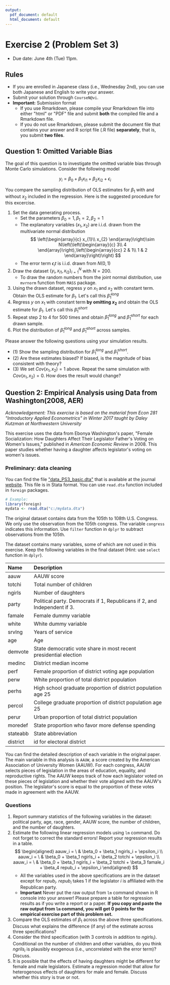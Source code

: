 ```yaml
---
output:
  pdf_document: default
  html_document: default
---
```


# Exercise 2 (Problem Set 3)

* Due date: June 4th (Tue) 11pm.

## Rules

- If you are enrolled in Japanese class (i.e., Wednesday 2nd), you can use both Japanese and English to write your answer. 
- Submit your solution through `CourseN@vi`.
- **Important:** Submission format
  - If you use Rmarkdown, please compile your Rmarkdown file into either "html" or "PDF" file and submit **both** the compiled file and a Rmarkdown file. 
  - If you do not use Rmarkdown, please submit the document file that contains your answer and R script file (.R file) **separately**, that is, you submit **two files**.

## Question 1: Omitted Variable Bias

The goal of this question is to investigate the omitted variable bias through Monte Carlo simulations. Consider the following model 

$$
y_i = \beta_0 + \beta_1 x_{i1} + \beta_2 x_{i2} + \epsilon_i
$$

You compare the sampling distribution of OLS estimates for $\beta_1$ with and without $x_2$ included in the regression. Here is the suggested procedure for this excercise.

1. Set the data generating process. 
    - Set the parameters $\beta_0 = 1, \beta_1 = 2, \beta_2 = 1$
    - The explanatory variables $(x_1, x_2)$ are i.i.d. drawn from the multivariate normal distribution
    $$
    \left(\begin{array}{c}
x_{1}\\
x_{2}
\end{array}\right)\sim N\left(\left(\begin{array}{c}
3\\
4
\end{array}\right),\left(\begin{array}{cc}
2 & 1\\
1 & 2
\end{array}\right)\right)
    $$
    - The error term $\epsilon_it$ is i.i.d. drawn from $N(0, 1)$
1. Draw the dataset $\{y_i, x_{i1}, x_{i2} \}_{i=1}^N$ with $N = 200$.
    - To draw the random numbers from the joint normal distribution, use `mvrnorm` function from `MASS` package. 
3. Using the drawn dataset, regress $y$ on $x_1$ and $x_2$ with constant term. Obtain the OLS estimate for $\beta_1$. Let's call this $\hat\beta_1^{long}$ 
4. Regress $y$ on $x_1$ with constant term **by omitting $x_2$** and obtain the OLS estimate for $\beta_1$. Let's call this $\hat\beta_1^{short}$  
5. Repeat step 2 to 4 for $500$ times and obtain $\hat\beta_1^{long}$ and $\hat\beta_1^{short}$ for each drawn sample. 
6. Plot the distribution of $\hat\beta_1^{long}$ and $\hat\beta_1^{short}$ across samples. 

Please answer the following questions using your simulation results.

- (1) Show the sampling distribution for $\hat\beta_1^{long}$ and $\hat\beta_1^{short}$. 
- (2) Are these estimates biased? If biased, is the magnitude of bias consistent with theory? 
- (3) We set $Cov(x_1, x_2)=1$ above. Repeat the same simulation with $Cov(x_1, x_2)=0$. How does the result would change?

## Question 2: Empirical Analysis using Data from Washington(2008, AER)

*Acknowledgement: This exercise is based on the material from Econ 281 "Introductory Applied Econometrics" in Winter 2017 taught by Daley Kutzman at Northwestern University* 

This exercise uses the data from Ebonya Washington's paper, "Female Socialization: How Daughters Affect Their Legislator Father's Voting on Women's Issues," published in *American Economic Review* in 2008. This paper studies whether having a daughter affects legislator's voting on women's issues. 


### Preliminary: data cleaning

You can find the file ["data_PS3_basic.dta"](data_PS3_basic.dta) that is available at the journal [website](https://www.aeaweb.org/articles?id=10.1257/aer.98.1.311). 
This file is in Stata format. You can use `read.dta` function included in `foreign` packages.


```r
# Example: 
library(foreign)
mydata <- read.dta("c:/mydata.dta")
```

The original dataset contains data from the 105th to 108th U.S. Congress. 
We only use the observation from the 105th congress. The variable `congress` indicates this information. Use `filter` function in `dplyr` to subtract observations from the 105th.

The dataset contains many variables, some of which are not used in this exercise. Keep the following variables in the final dataset (Hint: use `select` function in `dplyr`).

| Name | Description 
|:-----------|:-------------------------------------------------|
|aauw |AAUW score
|totchi| Total number of children
|ngirls | Number of daughters
|party | Political party. Democrats if 1, Republicans if 2, and Independent if 3.
|famale | Female dummy variable
|white | White dummy variable
|srvlng | Years of service
|age |  Age
|demvote | State democratic vote share in most recent presidential election
|medinc | District median income
|perf | Female proportion of district voting age population
|perw | White proportion of total district population
|perhs | High school graduate proportion of district population age 25
|percol | College graduate proportion of district population age 25
|perur | Urban proportion of total district population
|moredef | State proportion who favor more defense spending
|stateabb | State abbreviation 
|district | id for electoral district

You can find the detailed description of each variable in the original paper. The main variable in this analysis is `AAUW`, a score created by the American Association of University Women (AAUW). For each congress, AAUW selects pieces of
legislation in the areas of education, equality, and reproductive rights. The AAUW keeps track of how each
legislator voted on these pieces of legislation and whether their vote aligned with the AAUW's position. The
legislator's score is equal to the proportion of these votes made in agreement with the AAUW.

### Questions

1. Report summary statistics of the following variables in the dataset: political party, age, race, gender, AAUW score, the number of children, and the number of daughters.
1. Estimate the following linear regression models using `lm` command. Do not forget to correct the standard errors! Report your regression results in a table. 
    $$
    \begin{aligned}
    aauw_i = \ & \beta_0 + \beta_1 ngirls_i + \epsilon_i \\
    aauw_i = \ & \beta_0 + \beta_1 ngirls_i + \beta_2 totchi + \epsilon_i \\
    aauw_i = \ & \beta_0 + \beta_1 ngirls_i + \beta_2 totchi + \beta_3 famale_i + \beta_4 repub_i + \epsilon_i 
    \end{aligned}
    $$
    - All the variables used in the above specifications are in the dataset except for $repub_i$. $repub_i$ takes 1 if the legislator $i$ is affiliated with the Republican party. 
    - **Important** Never put the raw output from `lm` command shown in R console into your answer! Please prepare a table for regression results as if you write a report or a paper. **If you copy and paste the raw output from `lm` command, you will get 0 points for the empirical exercise part of this problem set.**
1. Compare the OLS estimates of $\beta_1$ across the above three specifications. Discuss what explains the difference (if any) of the estimate across three specifications?
2. Consider the third specification (with 3 controls in addition to $ngirls_i$). Conditional on the number of children and other variables, do you think $ngrils_i$ is plausibly exogenous (i.e., uncorrelated with the error term)? Discuss.
3. It is possible that the effects of having daughters might be different for female and male legislators. Estimate a regression model  that allow for heterogenous effects of daughters for male and female. Discuss whether this story is true or not. 

